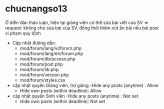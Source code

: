 # chucnangso13
Ở diễn đàn thảo luận, hiện tại giảng viên có thể sửa bài viết của SV => request: không cho sửa bài của SV, đồng thời thêm nút ẩn bài nếu bài post vi phạm quy định
+ Cập nhật đường dẫn:
  - mod/forum/lang/vi/forum.php
  - mod/forum/lang/en/forum.php
  - mod/forum/db/access.php
  - mod/forum/post.php
  - mod/forum/lib.php
  - mod/forum/version.php
  - mod/forum/styles.css
 + cập nhật quyền Giảng viên, trợ giảng 
    -Hide any posts (anytime) : Allow
    - Hide own posts (within deadline): Allow
 + cập nhật quyền Sinh viên
    -Hide any posts (anytime) : Not set
    - Hide own posts (within deadline): Not set
